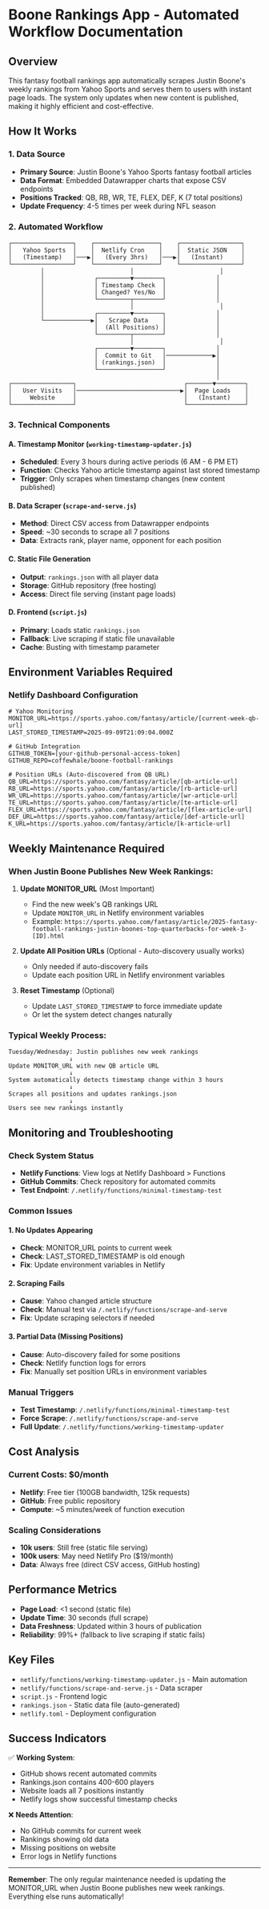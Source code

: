 # Boone Rankings App - Automated Workflow Documentation

## Overview

This fantasy football rankings app automatically scrapes Justin Boone's weekly rankings from Yahoo Sports and serves them to users with instant page loads. The system only updates when new content is published, making it highly efficient and cost-effective.

## How It Works

### 1. Data Source
- **Primary Source**: Justin Boone's Yahoo Sports fantasy football articles
- **Data Format**: Embedded Datawrapper charts that expose CSV endpoints
- **Positions Tracked**: QB, RB, WR, TE, FLEX, DEF, K (7 total positions)
- **Update Frequency**: 4-5 times per week during NFL season

### 2. Automated Workflow

```
┌─────────────────┐    ┌──────────────────┐    ┌─────────────────┐
│   Yahoo Sports  │    │  Netlify Cron    │    │  Static JSON    │
│   (Timestamp)   │───▶│   (Every 3hrs)   │───▶│   (Instant)     │
└─────────────────┘    └──────────────────┘    └─────────────────┘
         │                        │                        │
         │              ┌─────────▼────────┐              │
         │              │ Timestamp Check  │              │
         │              │ Changed? Yes/No  │              │
         │              └─────────┬────────┘              │
         │                        │                        │
         │              ┌─────────▼────────┐              │
         └─────────────▶│   Scrape Data    │              │
                        │  (All Positions) │              │
                        └─────────┬────────┘              │
                                  │                        │
                        ┌─────────▼────────┐              │
                        │  Commit to Git   │─────────────▶│
                        │ (rankings.json)  │              │
                        └──────────────────┘              │
                                                          │
┌─────────────────┐                              ┌───────▼────────┐
│   User Visits   │─────────────────────────────▶│  Page Loads    │
│     Website     │                              │   (Instant)    │
└─────────────────┘                              └────────────────┘
```

### 3. Technical Components

#### A. Timestamp Monitor (`working-timestamp-updater.js`)
- **Scheduled**: Every 3 hours during active periods (6 AM - 6 PM ET)
- **Function**: Checks Yahoo article timestamp against last stored timestamp
- **Trigger**: Only scrapes when timestamp changes (new content published)

#### B. Data Scraper (`scrape-and-serve.js`)
- **Method**: Direct CSV access from Datawrapper endpoints
- **Speed**: ~30 seconds to scrape all 7 positions
- **Data**: Extracts rank, player name, opponent for each position

#### C. Static File Generation
- **Output**: `rankings.json` with all player data
- **Storage**: GitHub repository (free hosting)
- **Access**: Direct file serving (instant page loads)

#### D. Frontend (`script.js`)
- **Primary**: Loads static `rankings.json`
- **Fallback**: Live scraping if static file unavailable
- **Cache**: Busting with timestamp parameter

## Environment Variables Required

### Netlify Dashboard Configuration
```env
# Yahoo Monitoring
MONITOR_URL=https://sports.yahoo.com/fantasy/article/[current-week-qb-url]
LAST_STORED_TIMESTAMP=2025-09-09T21:09:04.000Z

# GitHub Integration
GITHUB_TOKEN=[your-github-personal-access-token]
GITHUB_REPO=coffewhale/boone-football-rankings

# Position URLs (Auto-discovered from QB URL)
QB_URL=https://sports.yahoo.com/fantasy/article/[qb-article-url]
RB_URL=https://sports.yahoo.com/fantasy/article/[rb-article-url]
WR_URL=https://sports.yahoo.com/fantasy/article/[wr-article-url]
TE_URL=https://sports.yahoo.com/fantasy/article/[te-article-url]
FLEX_URL=https://sports.yahoo.com/fantasy/article/[flex-article-url]
DEF_URL=https://sports.yahoo.com/fantasy/article/[def-article-url]
K_URL=https://sports.yahoo.com/fantasy/article/[k-article-url]
```

## Weekly Maintenance Required

### When Justin Boone Publishes New Week Rankings:

1. **Update MONITOR_URL** (Most Important)
   - Find the new week's QB rankings URL
   - Update `MONITOR_URL` in Netlify environment variables
   - Example: `https://sports.yahoo.com/fantasy/article/2025-fantasy-football-rankings-justin-boones-top-quarterbacks-for-week-3-[ID].html`

2. **Update All Position URLs** (Optional - Auto-discovery usually works)
   - Only needed if auto-discovery fails
   - Update each position URL in Netlify environment variables

3. **Reset Timestamp** (Optional)
   - Update `LAST_STORED_TIMESTAMP` to force immediate update
   - Or let the system detect changes naturally

### Typical Weekly Process:
```
Tuesday/Wednesday: Justin publishes new week rankings
                 ↓
Update MONITOR_URL with new QB article URL
                 ↓
System automatically detects timestamp change within 3 hours
                 ↓
Scrapes all positions and updates rankings.json
                 ↓
Users see new rankings instantly
```

## Monitoring and Troubleshooting

### Check System Status
- **Netlify Functions**: View logs at Netlify Dashboard > Functions
- **GitHub Commits**: Check repository for automated commits
- **Test Endpoint**: `/.netlify/functions/minimal-timestamp-test`

### Common Issues

#### 1. No Updates Appearing
- **Check**: MONITOR_URL points to current week
- **Check**: LAST_STORED_TIMESTAMP is old enough
- **Fix**: Update environment variables in Netlify

#### 2. Scraping Fails
- **Cause**: Yahoo changed article structure
- **Check**: Manual test via `/.netlify/functions/scrape-and-serve`
- **Fix**: Update scraping selectors if needed

#### 3. Partial Data (Missing Positions)
- **Cause**: Auto-discovery failed for some positions
- **Check**: Netlify function logs for errors
- **Fix**: Manually set position URLs in environment variables

### Manual Triggers
- **Test Timestamp**: `/.netlify/functions/minimal-timestamp-test`
- **Force Scrape**: `/.netlify/functions/scrape-and-serve`
- **Full Update**: `/.netlify/functions/working-timestamp-updater`

## Cost Analysis

### Current Costs: $0/month
- **Netlify**: Free tier (100GB bandwidth, 125k requests)
- **GitHub**: Free public repository
- **Compute**: ~5 minutes/week of function execution

### Scaling Considerations
- **10k users**: Still free (static file serving)
- **100k users**: May need Netlify Pro ($19/month)
- **Data**: Always free (direct CSV access, GitHub hosting)

## Performance Metrics

- **Page Load**: <1 second (static file)
- **Update Time**: 30 seconds (full scrape)
- **Data Freshness**: Updated within 3 hours of publication
- **Reliability**: 99%+ (fallback to live scraping if static fails)

## Key Files

- `netlify/functions/working-timestamp-updater.js` - Main automation
- `netlify/functions/scrape-and-serve.js` - Data scraper  
- `script.js` - Frontend logic
- `rankings.json` - Static data file (auto-generated)
- `netlify.toml` - Deployment configuration

## Success Indicators

✅ **Working System**:
- GitHub shows recent automated commits
- Rankings.json contains 400-600 players
- Website loads all 7 positions instantly
- Netlify logs show successful timestamp checks

❌ **Needs Attention**:
- No GitHub commits for current week
- Rankings showing old data
- Missing positions on website
- Error logs in Netlify functions

---

**Remember**: The only regular maintenance needed is updating the MONITOR_URL when Justin Boone publishes new week rankings. Everything else runs automatically!